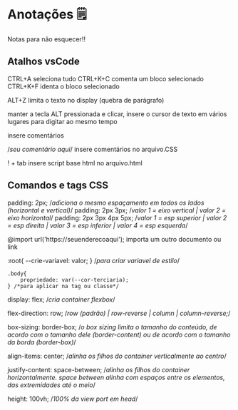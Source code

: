 # Anotações 🗒️
Notas para não esquecer!!

## Atalhos vsCode

CTRL+A seleciona tudo
CTRL+K+C comenta um bloco selecionado
CTRL+K+F identa o bloco selecionado

ALT+Z limita o texto no display (quebra de parágrafo)

manter a tecla ALT pressionada e clicar, insere o cursor de texto em vários lugares para digitar ao mesmo tempo

<!--seu comentário aqui--> insere comentários
/*seu comentário aqui*/ insere comentários no arquivo.CSS

! + tab insere script base html no arquivo.html


## Comandos e tags CSS

padding: 2px; /*adiciona o mesmo espaçamento em todos os lados (horizontal e vertical)*/
padding: 2px 3px; /*valor 1 = eixo vertical | valor 2 = eixo horizontal*/
padding: 2px 3px 4px 5px; /*valor 1 = esp superior | valor 2 = esp direita | valor 3 = esp inferior | valor 4 = esp esquerda*/

@import url('https://seuenderecoaqui'); 
importa um outro documento ou link

:root{
    --crie-variavel: valor;
}   /*para criar variavel de estilo*/
    
    .body{
        propriedade: var(--cor-terciaria);
    } /*para aplicar na tag ou classe*/
    
   

display: flex; /*cria container flexbox*/

flex-direction: row; /*row (padrão) | row-reverse | column | column-reverse;*/

box-sizing: border-box; /*o box sizing limita o tamanho do conteúdo, de acordo com o tamanho dele (border-content) ou de acordo com o tamanho da borda (border-box)*/

align-items: center; /*alinha os filhos do container verticalmente ao centro*/

justify-content: space-between; /*alinha os filhos do container horizontalmente. space between alinha com espaços entre os elementos, das extremidades até o meio*/

height: 100vh;          /*100% da view port em head*/




